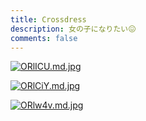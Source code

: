 ```yaml
---
title: Crossdress
description: 女の子になりたい😖
comments: false
---
```


[![ORlICU.md.jpg](https://ooo.0x0.ooo/2024/07/29/ORlICU.md.jpg)](https://img.tg/image/ORlICU)

[![ORlCiY.md.jpg](https://ooo.0x0.ooo/2024/07/29/ORlCiY.md.jpg)](https://img.tg/image/ORlCiY)

[![ORlw4v.md.jpg](https://ooo.0x0.ooo/2024/07/29/ORlw4v.md.jpg)](https://img.tg/image/ORlw4v)
